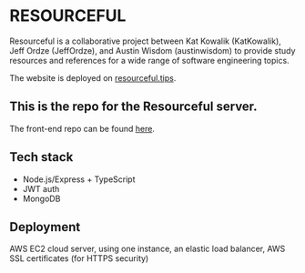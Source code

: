 # RESOURCEFUL

Resourceful is a collaborative project between Kat Kowalik (KatKowalik), Jeff Ordze (JeffOrdze), and Austin Wisdom (austinwisdom) to provide study resources and references for a wide range of software engineering topics.

The website is deployed on [resourceful.tips](resourceful.tips).

## This is the repo for the Resourceful server.

The front-end repo can be found [here]([url](https://github.com/austinwisdom/resourceful)).

## Tech stack

- Node.js/Express + TypeScript
- JWT auth
- MongoDB

## Deployment

AWS EC2 cloud server, using one instance, an elastic load balancer, AWS SSL certificates (for HTTPS security)
